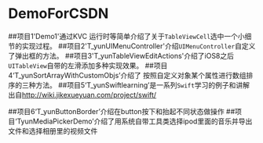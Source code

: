 # DemoForCSDN
##项目1'Demo1'通过KVC 运行时等简单介绍了关于`TableViewCell`选中一个小细节的实现过程。
##项目2'T_yunUIMenuController'介绍`UIMenuController`自定义了弹出框的方法。
##项目3'T_yunTableViewEditActions'介绍了iOS8之后`UITableView`自带的左滑添加多种实现效果。
##项目4‘T_yunSortArrayWithCustomObjs’介绍了 按照自定义对象某个属性进行数组排序的三种方法。
##项目5‘T_yunSwiftlearning’是一系列`Swift`学习的例子和讲解 出自<http://wiki.jikexueyuan.com/project/swift/>

##项目6‘T_yunButtonBorder’介绍在button按下和抬起不同状态做操作
##项目‘TyunMediaPickerDemo’介绍了用系统自带工具类选择ipod里面的音乐并导出文件和选择相册里的视频文件
